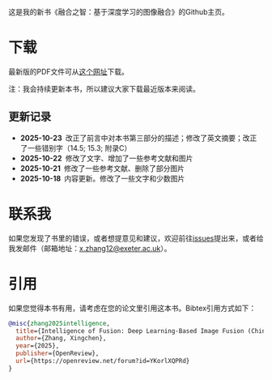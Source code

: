 这是我的新书《融合之智：基于深度学习的图像融合》的Github主页。

# 下载

最新版的PDF文件可从[这个网址](https://xingchenzhang.github.io/imagefusionbook/)下载。

注：我会持续更新本书，所以建议大家下载最近版本来阅读。

## 更新记录
* **2025-10-23** 改正了前言中对本书第三部分的描述；修改了英文摘要；改正了一些错别字（14.5; 15.3; 附录C）
* **2025-10-22** 修改了文字、增加了一些参考文献和图片
* **2025-10-21** 修改了一些参考文献、删除了部分图片
* **2025-10-18** 内容更新。修改了一些文字和少数图片

# 联系我

如果您发现了书里的错误，或者想提意见和建议，欢迎前往[issues](https://github.com/xingchenzhang/ImageFusion-Book/issues)提出来，或者给我发邮件（邮箱地址：x.zhang12@exeter.ac.uk）。


# 引用
 如果您觉得本书有用，请考虑在您的论文里引用这本书。Bibtex引用方式如下：
 
```bibtex
@misc{zhang2025intelligence,
  title={Intelligence of Fusion: Deep Learning-Based Image Fusion (Chinese Monograph)},
  author={Zhang, Xingchen},
  year={2025},
  publisher={OpenReview},
  url={https://openreview.net/forum?id=YKorlXQPRd}
}
